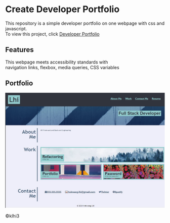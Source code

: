 # Create Developer Portfolio

This repository is a simple developer portfolio on one webpage with css and javascript.  
To view this project, click [Developer Portfolio](https://klhi3.github.io/developer-portfolio/)

## Features
This webpage meets accessibility standards with  
navigation links, flexbox, media queries, CSS variables

## Portfolio
  
![Portfolio](assets/images/portfolio.png)

    

:copyright:klhi3

